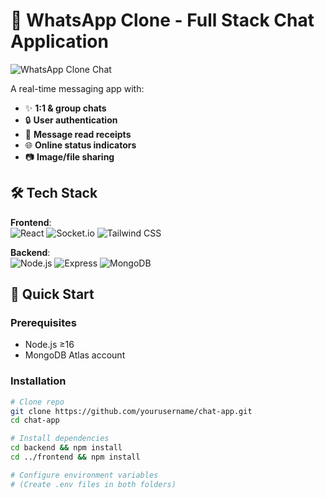# 💬 WhatsApp Clone - Full Stack Chat Application

![WhatsApp Clone Chat](https://user-images.githubusercontent.com/26368939/162622038-e6d6f8b7-5a13-4a3d-8a6b-4d6e5e5f5a9f.png)


A real-time messaging app with:
- ✨ **1:1 & group chats**
- 🔒 **User authentication**
- 📨 **Message read receipts**
- 🌐 **Online status indicators**
- 📷 **Image/file sharing**

## 🛠 Tech Stack
**Frontend**:  
![React](https://img.shields.io/badge/React-20232A?style=flat&logo=react)
![Socket.io](https://img.shields.io/badge/Socket.io-010101?style=flat&logo=socket.io)
![Tailwind CSS](https://img.shields.io/badge/Tailwind_CSS-38B2AC?style=flat&logo=tailwind-css)

**Backend**:  
![Node.js](https://img.shields.io/badge/Node.js-339933?style=flat&logo=nodedotjs)
![Express](https://img.shields.io/badge/Express-000000?style=flat&logo=express)
![MongoDB](https://img.shields.io/badge/MongoDB-47A248?style=flat&logo=mongodb)

## 🚀 Quick Start

### Prerequisites
- Node.js ≥16
- MongoDB Atlas account

### Installation
```bash
# Clone repo
git clone https://github.com/yourusername/chat-app.git
cd chat-app

# Install dependencies
cd backend && npm install
cd ../frontend && npm install

# Configure environment variables
# (Create .env files in both folders)

